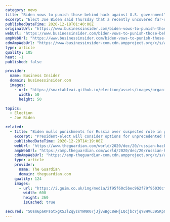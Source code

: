 ```yaml
---
category: news
title: "Biden vows to punish those behind hack against U.S. government"
excerpt: "Elect Joe Biden said Thursday that a recently uncovered far-reaching cybersecurity breach against the U.S. government was a matter of \"great concern\" and vowed swift action in response once he takes office next month."
publishedDateTime: 2020-12-18T01:40:00Z
originalUrl: "https://www.businessinsider.com/biden-vows-to-punish-those-behind-hack-against-us-government-2020-12"
webUrl: "https://www.businessinsider.com/biden-vows-to-punish-those-behind-hack-against-us-government-2020-12"
ampWebUrl: "https://www.businessinsider.com/biden-vows-to-punish-those-behind-hack-against-us-government-2020-12?amp"
cdnAmpWebUrl: "https://www-businessinsider-com.cdn.ampproject.org/c/s/www.businessinsider.com/biden-vows-to-punish-those-behind-hack-against-us-government-2020-12?amp"
type: article
quality: 105
heat: -1
published: false

provider:
  name: Business Insider
  domain: businessinsider.com
  images:
    - url: "https://smartableai.github.io/election/assets/images/organizations/businessinsider.com-50x50.jpg"
      width: 50
      height: 50

topics:
  - Election
  - Joe Biden

related:
  - title: "Biden mulls punishments for Russia over suspected role in government hack"
    excerpt: "President-elect will consider options for unprecedented hacking of US government agencies"
    publishedDateTime: 2020-12-20T14:19:00Z
    webUrl: "https://www.theguardian.com/world/2020/dec/20/russian-hack-suspected-role-biden-mulls-punishment"
    ampWebUrl: "https://amp.theguardian.com/world/2020/dec/20/russian-hack-suspected-role-biden-mulls-punishment"
    cdnAmpWebUrl: "https://amp-theguardian-com.cdn.ampproject.org/c/s/amp.theguardian.com/world/2020/dec/20/russian-hack-suspected-role-biden-mulls-punishment"
    type: article
    provider:
      name: The Guardian
      domain: theguardian.com
    quality: 124
    images:
      - url: "https://i.guim.co.uk/img/media/2f95f60c5bec962f79f95030cfc8730e32dcac1f/0_235_3925_2355/master/3925.jpg?width=300&quality=45&auto=format&fit=max&dpr=2&s=fdfc5a1c6bcc8beb176560c6f747a577"
        width: 600
        height: 360
        isCached: true

secured: "S0sm6paKPsGtxgXSJlZqyzsYWNK07jJjvwBgC8eHjLQcjbcYjqY8HVu395KpQW+wFtiMqsOwGAnC2RQcyL+IDy5Dm/CqSSxAbBpSbsLhVE9xM2vJO/D4+Lu1RAgMniOA+RHw8pf+uQ6JcpnjAM2KcMRLnv1ED7VINACf/Mzehft92yv30HqSXHQONguU5qIGSfB6uuZ4+UpCUVnAz/FKBexWEAHN3e4b9i14F0UijDHDIjBuN9+v63M06JEzkPoWNwb7FP9gUiwmLOKO4aaRlbhNWHo1jdc9gIgYT4d2FapaFLK06aey7La75BFAgWfMgPXhTWa2FU/gajPuxdj6BNUYTgkoHGlc7WOJFz9UhGs=;vhnNK4va1R5iTdjvQYq0TQ=="
---
```


